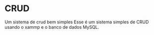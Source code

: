 # CRUD
Um sistema de crud bem simples 
Esse é um sistema simples de CRUD usando o xammp e o banco de dados MySQL.
